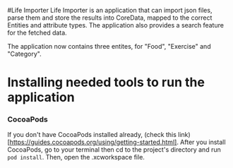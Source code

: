 #Life Importer
Life Importer is an application that can import json files, parse them and store the results into CoreData, mapped to the correct Entities and attribute types. The application also provides a search feature for the fetched data.

The application now contains three entites, for "Food", "Exercise" and "Category".

# Installing needed tools to run the application
### CocoaPods
If you don't have CocoaPods installed already, (check this link) [https://guides.cocoapods.org/using/getting-started.html]. After you install CocoaPods, go to your terminal then cd to the project's directory and run `pod install`. Then, open the .xcworkspace file.
